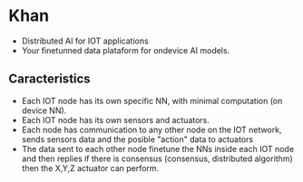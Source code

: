 # Khan
* Distributed AI for IOT applications
* Your finetunned data plataform for ondevice AI models. 

## Caracteristics
* Each IOT node has its own specific NN, with minimal computation (on device NN).
* Each IOT node has its own sensors and actuators.
* Each node has communication to any other node on the IOT network, sends sensors data and the posible "action" data to actuators
* The data sent to each other node finetune the NNs inside each IOT node and then replies if there is consensus (consensus, distributed algorithm) then the X,Y,Z actuator can perform.



